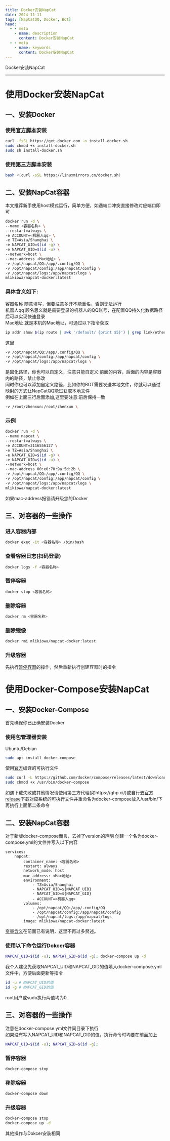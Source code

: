 ```yaml
---
title: Docker安装NapCat
date: 2024-11-11
tags: [NapCatQQ, Docker, Bot]
head:
  - - meta
    - name: description
      content: Docker安装NapCat
  - - meta
    - name: keywords
      content: Docker安装NapCat
---
```


Docker安装NapCat

---
# 使用Docker安装NapCat
## 一、安装Docker
### 使用[官方脚本](https://get.docker.com)安装
```bash
curl -fsSL https://get.docker.com -o install-docker.sh
sudo chmod +x install-docker.sh
sudo sh install-docker.sh
```
### 使用[第三方脚本](https://linuxmirrors.cn/)安装
```bash
bash <(curl -sSL https://linuxmirrors.cn/docker.sh)
```

## 二、安装NapCat容器
本文推荐新手使用host模式运行，简单方便，如遇端口冲突直接修改对应端口即可

```bash
docker run -d \
--name <容器名称> \
--restart=always \
-e ACCOUNT=<机器人qq> \
-e TZ=Asia/Shanghai \
-e NAPCAT_GID=$(id -g) \
-e NAPCAT_UID=$(id -u) \
--network=host \
--mac-address <Mac地址> \
-v /opt/napcat/QQ:/app/.config/QQ \
-v /opt/napcat/config:/app/napcat/config \
-v /opt/napcat/logs:/app/napcat/logs \
mlikiowa/napcat-docker:latest
```

### 具体含义如下:

容器名称 随意填写，但要注意多开不能重名，否则无法运行  
机器人qq 顾名思义就是需要登录的机器人的QQ账号，在配置QQ持久化数据路径后可以实现快速登录  
Mac地址 就是本机的Mac地址，可通过以下指令获取  
```bash
ip addr show $(ip route | awk '/default/ {print $5}') | grep link/ether | awk '{print $2}'
```

这里
```bash
-v /opt/napcat/QQ:/app/.config/QQ \
-v /opt/napcat/config:/app/napcat/config \
-v /opt/napcat/logs:/app/napcat/logs \
```
是固化路径，你也可以自定义，注意只能自定义:前面的内容，后面的内容是容器内的路径，禁止修改  
同时你也可以添加自定义路径，比如你的BOT需要发送本地文件，你就可以通过映射的方式让NapCatQQ能过获取本地文件  
例如在上面三行后面添加,这里要注意:前后保持一致  
```bash
-v /root/zhenxun:/root/zhenxun \
```
### 示例
```bash
docker run -d \
--name napcat \
--restart=always \
-e ACCOUNT=3116556127 \
-e TZ=Asia/Shanghai \
-e NAPCAT_GID=$(id -g) \
-e NAPCAT_UID=$(id -u) \
--network=host \
--mac-address 00:e0:70:9a:5d:2b \
-v /opt/napcat/QQ:/app/.config/QQ \
-v /opt/napcat/config:/app/napcat/config \
-v /opt/napcat/logs:/app/napcat/logs \
mlikiowa/napcat-docker:latest
```
如果mac-address报错请升级您的Docker  

## 三、对容器的一些操作
### 进入容器内部
```bash
docker exec -it <容器名称> /bin/bash
```
### 查看容器日志(扫码登录)
```bash
docker logs -f <容器名称>
```
### 暂停容器
```bash
docker stop <容器名称>
```
### 删除容器
```bash
docker rm <容器名称>
```
### 删除镜像
```bash
docker rmi mlikiowa/napcat-docker:latest
```
### 升级容器
先执行[暂停容器](#暂停容器)的操作，然后重新执行创建容器时的指令

# 使用Docker-Compose安装NapCat
## 一、安装Docker-Compose
首先确保你已正确安装Docker
### 使用包管理器安装
Ubuntu/Debian
```bash
sudo apt install docker-compose
```
使用[官方](https://github.com/docker/compose)编译的可执行文件
```bash
sudo curl -L https://github.com/docker/compose/releases/latest/download/docker-compose-linux-$(uname -m) -o /usr/bin/docker-compose
sudo chmod +x /usr/bin/docker-compose
```
如遇下载失败或其他情况请使用第三方代理(如https://ghp.ci/)或自行去[官方release](https://github.com/docker/compose/releases/latest)下载对应系统的可执行文件并重命名为docker-compose放入/usr/bin/下再执行上面第二条命令
## 二、安装NapCat容器
对于新版docker-compose而言，去掉了version的声明
创建一个名为docker-compose.yml的文件并写入以下内容
```shell
services:
    napcat:
        container_name: <容器名称>
        restart: always
        network_mode: host
        mac_address: <Mac地址>
        environment:
            - TZ=Asia/Shanghai
            - NAPCAT_UID=${NAPCAT_UID}
            - NAPCAT_GID=${NAPCAT_GID}
            - ACCOUNT=<机器人qq>
        volumes:
            - /opt/napcat/QQ:/app/.config/QQ
            - /opt/napcat/config:/app/napcat/config
            - /opt/napcat/logs:/app/napcat/logs
        image: mlikiowa/napcat-docker:latest
```
[变量含义](#具体含义如下)在前面已有说明，这里不再过多赘述。  
### 使用以下命令运行Dokcer容器  
```bash
NAPCAT_UID=$(id -u); NAPCAT_GID=$(id -g); docker-compose up -d
```
我个人建议先获取NAPCAT_UID和NAPCAT_GID的值填入docker-compose.yml文件中，方便后面更新等指令
```bash
id -u # NAPCAT_UID的值
id -g # NAPCAT_GID的值
```
root用户或sudo执行两值均为0
## 三、对容器的一些操作
注意在docker-compose.yml文件同目录下执行  
如果没有写入NAPCAT_UID和NAPCAT_GID的值，执行命令时均要在前面加上  
```bash
NAPCAT_UID=$(id -u); NAPCAT_GID=$(id -g); 
```
### 暂停容器
```bash
docker-compose stop
```
### 移除容器
```bash
docker-compose down
```
### 升级容器
```bash
docker-compose stop
docker-compose up -d
```
其他操作与Dokcer安装相同
